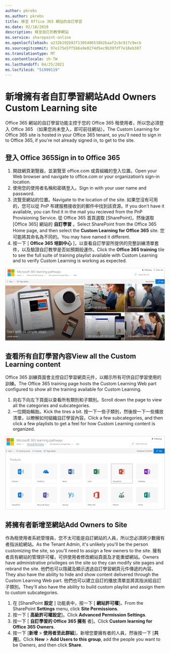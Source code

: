 ```yaml
---
author: pkrebs
ms.author: pkrebs
title: 移至 Office 365 網站的自訂學習
ms.date: 02/18/2019
description: 移至自訂的教學網站
ms.service: sharepoint-online
ms.openlocfilehash: a232b192b92f1305486538b2baaf2cbc917c9ecb
ms.sourcegitcommit: 97e175e5ff5b6a9e0274d5ec9b39fdf7e18eb387
ms.translationtype: MT
ms.contentlocale: zh-TW
ms.lasthandoff: 04/25/2021
ms.locfileid: "51999119"
---
```

# <a name="add-owners-custom-learning-site"></a><span data-ttu-id="f99b6-103">新增擁有者自訂學習網站</span><span class="sxs-lookup"><span data-stu-id="f99b6-103">Add Owners Custom Learning site</span></span>

<span data-ttu-id="f99b6-104">Office 365 網站的自訂學習功能主控于您的 Office 365 租使用者，所以您必須登入 Office 365 （如果您尚未登入，即可前往網站）。</span><span class="sxs-lookup"><span data-stu-id="f99b6-104">The Custom Learning for Office 365 site is hosted in your Office 365 tenant, so you'll need to sign in to Office 365, if you're not already signed in, to get to the site.</span></span> 

## <a name="sign-in-to-office-365"></a><span data-ttu-id="f99b6-105">登入 Office 365</span><span class="sxs-lookup"><span data-stu-id="f99b6-105">Sign in to Office 365</span></span> 

1.  <span data-ttu-id="f99b6-106">開啟網頁瀏覽器，並瀏覽至 office.com 或貴組織的登入位置。</span><span class="sxs-lookup"><span data-stu-id="f99b6-106">Open your Web browser and navigate to office.com or your organization’s sign-in location.</span></span> 
2.  <span data-ttu-id="f99b6-107">使用您的使用者名稱和密碼登入。</span><span class="sxs-lookup"><span data-stu-id="f99b6-107">Sign in with your user name and password.</span></span>
3.  <span data-ttu-id="f99b6-108">流覽至網站的位置。</span><span class="sxs-lookup"><span data-stu-id="f99b6-108">Navigate to the location of the site.</span></span> <span data-ttu-id="f99b6-109">如果您沒有可用的，您可以從 PnP 布建服務接收到的郵件中找到該資源。</span><span class="sxs-lookup"><span data-stu-id="f99b6-109">If you don't have it available, you can find it in the mail you recieved from the PnP Provisioning Service.</span></span> <span data-ttu-id="f99b6-110">從 Office 365 首頁選取 [SharePoint]，然後選取 [Office 365] 網站的 **自訂學習** 。</span><span class="sxs-lookup"><span data-stu-id="f99b6-110">Select SharePoint from the Office 365 Home page, and then select the **Custom Learning for Office 365** site.</span></span> <span data-ttu-id="f99b6-111">您可能將其命名為不同的。</span><span class="sxs-lookup"><span data-stu-id="f99b6-111">You may have named it different.</span></span> 
5. <span data-ttu-id="f99b6-112">按一下 [ **Office 365 培訓中心** ]，以查看自訂學習所提供的完整訓練清單套件，以及驗證自訂教學是否如預期般運作。</span><span class="sxs-lookup"><span data-stu-id="f99b6-112">Click the **Office 365 training** tile to see the full suite of training playlist available with Custom Learning and to verify Custom Learning is working as expected.</span></span> 

![cg-goto.png](media/cg-goto.png)

## <a name="view-all-the-custom-learning-content"></a><span data-ttu-id="f99b6-114">查看所有自訂學習內容</span><span class="sxs-lookup"><span data-stu-id="f99b6-114">View all the Custom Learning content</span></span>
<span data-ttu-id="f99b6-115">Office 365 訓練頁面會主控自訂學習網頁元件，以顯示所有可供自訂學習使用的訓練。</span><span class="sxs-lookup"><span data-stu-id="f99b6-115">The Office 365 training page hosts the Custom Learning Web part configured to show all the training available for Custom Learning.</span></span> 

1. <span data-ttu-id="f99b6-116">向右下向左下頁面以查看所有類別和子類別。</span><span class="sxs-lookup"><span data-stu-id="f99b6-116">Scroll down the page to view all the categories and subcategories.</span></span>
2. <span data-ttu-id="f99b6-117">一位開始輪胎。</span><span class="sxs-lookup"><span data-stu-id="f99b6-117">Kick the tires a bit.</span></span> <span data-ttu-id="f99b6-118">按一下一些子類別，然後按一下一些播放清單，以瞭解如何組織自訂學習內容。</span><span class="sxs-lookup"><span data-stu-id="f99b6-118">Click a few subcategories, and then click a few playlists to get a feel for how Custom Learning content is organized.</span></span> 

![cg-gotoall.png](media/cg-gotoall.png)

## <a name="add-owners-to-site"></a><span data-ttu-id="f99b6-120">將擁有者新增至網站</span><span class="sxs-lookup"><span data-stu-id="f99b6-120">Add Owners to Site</span></span>
<span data-ttu-id="f99b6-121">作為租使用者系統管理員，您不太可能是自訂網站的人員，所以您必須將少數擁有者指派給網站。</span><span class="sxs-lookup"><span data-stu-id="f99b6-121">As the Tenant Admin, it's unlikely you'll be the person customizing the site, so you'll need to assign a few owners to the site.</span></span> <span data-ttu-id="f99b6-122">擁有者具有網站的管理許可權，可供使用者修改網站頁面及才能重塑網站。</span><span class="sxs-lookup"><span data-stu-id="f99b6-122">Owners have administrative privileges on the site so they can modify site pages and rebrand the site.</span></span> <span data-ttu-id="f99b6-123">他們也可以隱藏及顯示透過自訂學習網頁元件傳遞的內容。</span><span class="sxs-lookup"><span data-stu-id="f99b6-123">They also have the ability to hide and show content delivered through the Custom Learning Web part.</span></span> <span data-ttu-id="f99b6-124">他們也可以建立自訂的播放清單並將其指派給自訂子類別。</span><span class="sxs-lookup"><span data-stu-id="f99b6-124">They'll also have the ability to build custom playlist and assign them to custom subcategories.</span></span>  

1. <span data-ttu-id="f99b6-125">在 [SharePoint **設定** ] 功能表中，按一下 [ **網站許可權**]。</span><span class="sxs-lookup"><span data-stu-id="f99b6-125">From the SharePoint **Settings** menu, click **Site Permissions**.</span></span>
2. <span data-ttu-id="f99b6-126">按一下 [ **高級許可權設定**]。</span><span class="sxs-lookup"><span data-stu-id="f99b6-126">Click **Advanced Permission Settings**.</span></span>
3. <span data-ttu-id="f99b6-127">按一下 [ **自訂學習的 Office 365 擁有** 者]。</span><span class="sxs-lookup"><span data-stu-id="f99b6-127">Click **Custom learning for Office 365 Owners**.</span></span>
4. <span data-ttu-id="f99b6-128">按一下 [**新增**  >  **使用者至此群組**]，新增您要擁有者的人員，然後按一下 [**共用**]。</span><span class="sxs-lookup"><span data-stu-id="f99b6-128">Click **New** > **Add Users to this group**, add the people you want to be Owners, and then click **Share**.</span></span>

